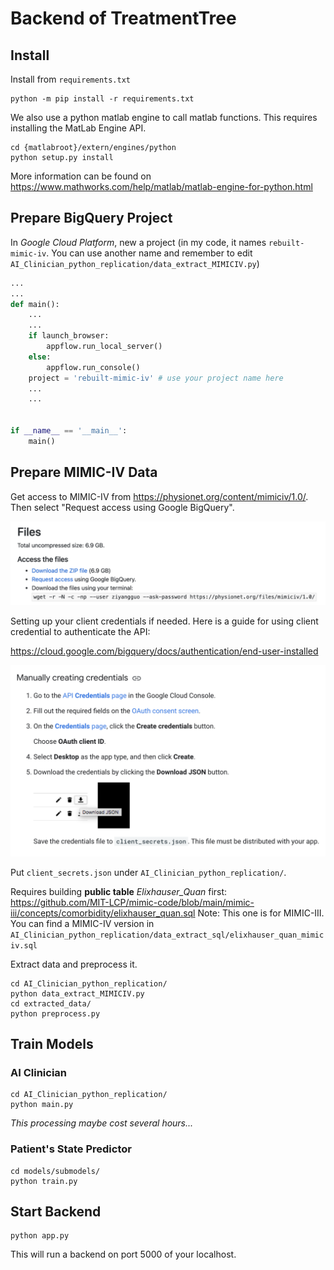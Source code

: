 # Backend of TreatmentTree

## Install

   Install from `requirements.txt`
   ```shell
   python -m pip install -r requirements.txt
   ```
We also use a python matlab engine to call matlab functions. This requires installing the MatLab Engine API.
```shell
cd {matlabroot}/extern/engines/python
python setup.py install
```
More information can be found on https://www.mathworks.com/help/matlab/matlab-engine-for-python.html

## Prepare BigQuery Project

In *Google Cloud Platform*, new a project (in my code, it names `rebuilt-mimic-iv`. You can use another name and remember to edit `AI_Clinician_python_replication/data_extract_MIMICIV.py`)

```python
...
...
def main():
    ...
    ...
    if launch_browser:
        appflow.run_local_server()
    else:
        appflow.run_console()
    project = 'rebuilt-mimic-iv' # use your project name here
    ...
    ...

    
if __name__ == '__main__':
    main()
```

## Prepare MIMIC-IV Data

Get access to MIMIC-IV from https://physionet.org/content/mimiciv/1.0/. Then select "Request access using Google BigQuery".

<img src="./assets/access_to_mimiciv.png"/>

Setting up your client credentials if needed. Here is a guide for using client credential to authenticate the API:

https://cloud.google.com/bigquery/docs/authentication/end-user-installed

<img src="./assets/manually_creating_credentials.png"/>

Put `client_secrets.json` under `AI_Clinician_python_replication/`.

Requires building **public table** *Elixhauser_Quan* first: https://github.com/MIT-LCP/mimic-code/blob/main/mimic-iii/concepts/comorbidity/elixhauser_quan.sql Note: This one is for MIMIC-III. You can find a MIMIC-IV version in `AI_Clinician_python_replication/data_extract_sql/elixhauser_quan_mimiciv.sql`

Extract data and preprocess it.

```shell
cd AI_Clinician_python_replication/
python data_extract_MIMICIV.py
cd extracted_data/
python preprocess.py
```

## Train Models

### AI Clinician

```shell
cd AI_Clinician_python_replication/
python main.py
```
*This processing maybe cost several hours...*

### Patient's State Predictor

```shell
cd models/submodels/
python train.py
```
## Start Backend

```
python app.py
```

This will run a backend on port 5000 of your localhost.